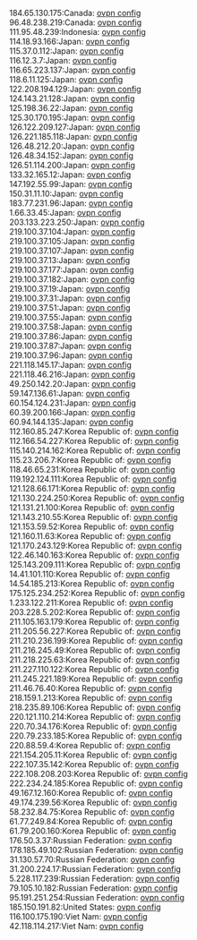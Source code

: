 184.65.130.175:Canada: [ovpn config](vpn/184_65_130_175.ovpn)  
96.48.238.219:Canada: [ovpn config](vpn/96_48_238_219.ovpn)  
111.95.48.239:Indonesia: [ovpn config](vpn/111_95_48_239.ovpn)  
114.18.93.166:Japan: [ovpn config](vpn/114_18_93_166.ovpn)  
115.37.0.112:Japan: [ovpn config](vpn/115_37_0_112.ovpn)  
116.12.3.7:Japan: [ovpn config](vpn/116_12_3_7.ovpn)  
116.65.223.137:Japan: [ovpn config](vpn/116_65_223_137.ovpn)  
118.6.11.125:Japan: [ovpn config](vpn/118_6_11_125.ovpn)  
122.208.194.129:Japan: [ovpn config](vpn/122_208_194_129.ovpn)  
124.143.21.128:Japan: [ovpn config](vpn/124_143_21_128.ovpn)  
125.198.36.22:Japan: [ovpn config](vpn/125_198_36_22.ovpn)  
125.30.170.195:Japan: [ovpn config](vpn/125_30_170_195.ovpn)  
126.122.209.127:Japan: [ovpn config](vpn/126_122_209_127.ovpn)  
126.221.185.118:Japan: [ovpn config](vpn/126_221_185_118.ovpn)  
126.48.212.20:Japan: [ovpn config](vpn/126_48_212_20.ovpn)  
126.48.34.152:Japan: [ovpn config](vpn/126_48_34_152.ovpn)  
126.51.114.200:Japan: [ovpn config](vpn/126_51_114_200.ovpn)  
133.32.165.12:Japan: [ovpn config](vpn/133_32_165_12.ovpn)  
147.192.55.99:Japan: [ovpn config](vpn/147_192_55_99.ovpn)  
150.31.11.10:Japan: [ovpn config](vpn/150_31_11_10.ovpn)  
183.77.231.96:Japan: [ovpn config](vpn/183_77_231_96.ovpn)  
1.66.33.45:Japan: [ovpn config](vpn/1_66_33_45.ovpn)  
203.133.223.250:Japan: [ovpn config](vpn/203_133_223_250.ovpn)  
219.100.37.104:Japan: [ovpn config](vpn/219_100_37_104.ovpn)  
219.100.37.105:Japan: [ovpn config](vpn/219_100_37_105.ovpn)  
219.100.37.107:Japan: [ovpn config](vpn/219_100_37_107.ovpn)  
219.100.37.13:Japan: [ovpn config](vpn/219_100_37_13.ovpn)  
219.100.37.177:Japan: [ovpn config](vpn/219_100_37_177.ovpn)  
219.100.37.182:Japan: [ovpn config](vpn/219_100_37_182.ovpn)  
219.100.37.19:Japan: [ovpn config](vpn/219_100_37_19.ovpn)  
219.100.37.31:Japan: [ovpn config](vpn/219_100_37_31.ovpn)  
219.100.37.51:Japan: [ovpn config](vpn/219_100_37_51.ovpn)  
219.100.37.55:Japan: [ovpn config](vpn/219_100_37_55.ovpn)  
219.100.37.58:Japan: [ovpn config](vpn/219_100_37_58.ovpn)  
219.100.37.86:Japan: [ovpn config](vpn/219_100_37_86.ovpn)  
219.100.37.87:Japan: [ovpn config](vpn/219_100_37_87.ovpn)  
219.100.37.96:Japan: [ovpn config](vpn/219_100_37_96.ovpn)  
221.118.145.17:Japan: [ovpn config](vpn/221_118_145_17.ovpn)  
221.118.46.216:Japan: [ovpn config](vpn/221_118_46_216.ovpn)  
49.250.142.20:Japan: [ovpn config](vpn/49_250_142_20.ovpn)  
59.147.136.61:Japan: [ovpn config](vpn/59_147_136_61.ovpn)  
60.154.124.231:Japan: [ovpn config](vpn/60_154_124_231.ovpn)  
60.39.200.166:Japan: [ovpn config](vpn/60_39_200_166.ovpn)  
60.94.144.135:Japan: [ovpn config](vpn/60_94_144_135.ovpn)  
112.160.85.247:Korea Republic of: [ovpn config](vpn/112_160_85_247.ovpn)  
112.166.54.227:Korea Republic of: [ovpn config](vpn/112_166_54_227.ovpn)  
115.140.214.162:Korea Republic of: [ovpn config](vpn/115_140_214_162.ovpn)  
115.23.206.7:Korea Republic of: [ovpn config](vpn/115_23_206_7.ovpn)  
118.46.65.231:Korea Republic of: [ovpn config](vpn/118_46_65_231.ovpn)  
119.192.124.111:Korea Republic of: [ovpn config](vpn/119_192_124_111.ovpn)  
121.128.66.171:Korea Republic of: [ovpn config](vpn/121_128_66_171.ovpn)  
121.130.224.250:Korea Republic of: [ovpn config](vpn/121_130_224_250.ovpn)  
121.131.21.100:Korea Republic of: [ovpn config](vpn/121_131_21_100.ovpn)  
121.143.210.55:Korea Republic of: [ovpn config](vpn/121_143_210_55.ovpn)  
121.153.59.52:Korea Republic of: [ovpn config](vpn/121_153_59_52.ovpn)  
121.160.11.63:Korea Republic of: [ovpn config](vpn/121_160_11_63.ovpn)  
121.170.243.129:Korea Republic of: [ovpn config](vpn/121_170_243_129.ovpn)  
122.46.140.163:Korea Republic of: [ovpn config](vpn/122_46_140_163.ovpn)  
125.143.209.111:Korea Republic of: [ovpn config](vpn/125_143_209_111.ovpn)  
14.41.101.110:Korea Republic of: [ovpn config](vpn/14_41_101_110.ovpn)  
14.54.185.213:Korea Republic of: [ovpn config](vpn/14_54_185_213.ovpn)  
175.125.234.252:Korea Republic of: [ovpn config](vpn/175_125_234_252.ovpn)  
1.233.122.211:Korea Republic of: [ovpn config](vpn/1_233_122_211.ovpn)  
203.228.5.202:Korea Republic of: [ovpn config](vpn/203_228_5_202.ovpn)  
211.105.163.179:Korea Republic of: [ovpn config](vpn/211_105_163_179.ovpn)  
211.205.56.227:Korea Republic of: [ovpn config](vpn/211_205_56_227.ovpn)  
211.210.236.199:Korea Republic of: [ovpn config](vpn/211_210_236_199.ovpn)  
211.216.245.49:Korea Republic of: [ovpn config](vpn/211_216_245_49.ovpn)  
211.218.225.63:Korea Republic of: [ovpn config](vpn/211_218_225_63.ovpn)  
211.227.110.122:Korea Republic of: [ovpn config](vpn/211_227_110_122.ovpn)  
211.245.221.189:Korea Republic of: [ovpn config](vpn/211_245_221_189.ovpn)  
211.46.76.40:Korea Republic of: [ovpn config](vpn/211_46_76_40.ovpn)  
218.159.1.213:Korea Republic of: [ovpn config](vpn/218_159_1_213.ovpn)  
218.235.89.106:Korea Republic of: [ovpn config](vpn/218_235_89_106.ovpn)  
220.121.110.214:Korea Republic of: [ovpn config](vpn/220_121_110_214.ovpn)  
220.70.34.176:Korea Republic of: [ovpn config](vpn/220_70_34_176.ovpn)  
220.79.233.185:Korea Republic of: [ovpn config](vpn/220_79_233_185.ovpn)  
220.88.59.4:Korea Republic of: [ovpn config](vpn/220_88_59_4.ovpn)  
221.154.205.11:Korea Republic of: [ovpn config](vpn/221_154_205_11.ovpn)  
222.107.35.142:Korea Republic of: [ovpn config](vpn/222_107_35_142.ovpn)  
222.108.208.203:Korea Republic of: [ovpn config](vpn/222_108_208_203.ovpn)  
222.234.24.185:Korea Republic of: [ovpn config](vpn/222_234_24_185.ovpn)  
49.167.12.160:Korea Republic of: [ovpn config](vpn/49_167_12_160.ovpn)  
49.174.239.56:Korea Republic of: [ovpn config](vpn/49_174_239_56.ovpn)  
58.232.84.75:Korea Republic of: [ovpn config](vpn/58_232_84_75.ovpn)  
61.77.249.84:Korea Republic of: [ovpn config](vpn/61_77_249_84.ovpn)  
61.79.200.160:Korea Republic of: [ovpn config](vpn/61_79_200_160.ovpn)  
176.50.3.37:Russian Federation: [ovpn config](vpn/176_50_3_37.ovpn)  
178.185.49.102:Russian Federation: [ovpn config](vpn/178_185_49_102.ovpn)  
31.130.57.70:Russian Federation: [ovpn config](vpn/31_130_57_70.ovpn)  
31.200.224.17:Russian Federation: [ovpn config](vpn/31_200_224_17.ovpn)  
5.228.117.239:Russian Federation: [ovpn config](vpn/5_228_117_239.ovpn)  
79.105.10.182:Russian Federation: [ovpn config](vpn/79_105_10_182.ovpn)  
95.191.251.254:Russian Federation: [ovpn config](vpn/95_191_251_254.ovpn)  
185.150.191.82:United States: [ovpn config](vpn/185_150_191_82.ovpn)  
116.100.175.190:Viet Nam: [ovpn config](vpn/116_100_175_190.ovpn)  
42.118.114.217:Viet Nam: [ovpn config](vpn/42_118_114_217.ovpn)  
